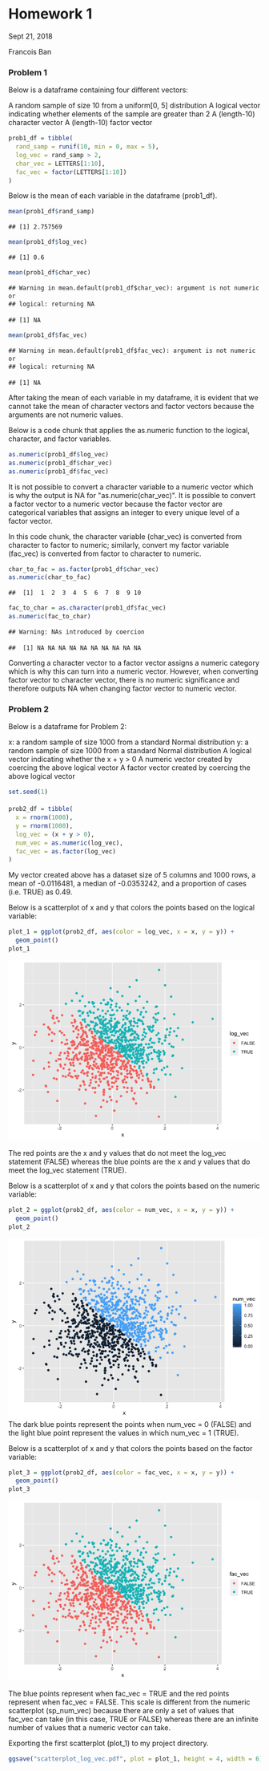 Homework 1
================

Sept 21, 2018

Francois Ban

### Problem 1

Below is a dataframe containing four different vectors:

A random sample of size 10 from a uniform\[0, 5\] distribution A logical vector indicating whether elements of the sample are greater than 2 A (length-10) character vector A (length-10) factor vector

``` r
prob1_df = tibble(
  rand_samp = runif(10, min = 0, max = 5),
  log_vec = rand_samp > 2,
  char_vec = LETTERS[1:10],
  fac_vec = factor(LETTERS[1:10])
)
```

Below is the mean of each variable in the dataframe (prob1\_df).

``` r
mean(prob1_df$rand_samp)
```

    ## [1] 2.757569

``` r
mean(prob1_df$log_vec)
```

    ## [1] 0.6

``` r
mean(prob1_df$char_vec)
```

    ## Warning in mean.default(prob1_df$char_vec): argument is not numeric or
    ## logical: returning NA

    ## [1] NA

``` r
mean(prob1_df$fac_vec)
```

    ## Warning in mean.default(prob1_df$fac_vec): argument is not numeric or
    ## logical: returning NA

    ## [1] NA

After taking the mean of each variable in my dataframe, it is evident that we cannot take the mean of character vectors and factor vectors because the arguments are not numeric values.

Below is a code chunk that applies the as.numeric function to the logical, character, and factor variables.

``` r
as.numeric(prob1_df$log_vec)
as.numeric(prob1_df$char_vec)
as.numeric(prob1_df$fac_vec)
```

It is not possible to convert a character variable to a numeric vector which is why the output is NA for "as.numeric(char\_vec)". It is possible to convert a factor vector to a numeric vector because the factor vector are categorical variables that assigns an integer to every unique level of a factor vector.

In this code chunk, the character variable (char\_vec) is converted from character to factor to numeric; similarly, convert my factor variable (fac\_vec) is converted from factor to character to numeric.

``` r
char_to_fac = as.factor(prob1_df$char_vec)
as.numeric(char_to_fac)
```

    ##  [1]  1  2  3  4  5  6  7  8  9 10

``` r
fac_to_char = as.character(prob1_df$fac_vec)
as.numeric(fac_to_char)
```

    ## Warning: NAs introduced by coercion

    ##  [1] NA NA NA NA NA NA NA NA NA NA

Converting a character vector to a factor vector assigns a numeric category which is why this can turn into a numeric vector. However, when converting factor vector to character vector, there is no numeric significance and therefore outputs NA when changing factor vector to numeric vector.

### Problem 2

Below is a dataframe for Problem 2:

x: a random sample of size 1000 from a standard Normal distribution y: a random sample of size 1000 from a standard Normal distribution A logical vector indicating whether the x + y &gt; 0 A numeric vector created by coercing the above logical vector A factor vector created by coercing the above logical vector

``` r
set.seed(1)

prob2_df = tibble(
  x = rnorm(1000),
  y = rnorm(1000),
  log_vec = (x + y > 0),
  num_vec = as.numeric(log_vec),
  fac_vec = as.factor(log_vec)
)
```

My vector created above has a dataset size of 5 columns and 1000 rows, a mean of -0.0116481, a median of -0.0353242, and a proportion of cases (i.e. TRUE) as 0.49.

Below is a scatterplot of x and y that colors the points based on the logical variable:

``` r
plot_1 = ggplot(prob2_df, aes(color = log_vec, x = x, y = y)) +
  geom_point()
plot_1
```

![](HW1_files/figure-markdown_github/sp_log_vec-1.png)

The red points are the x and y values that do not meet the log\_vec statement (FALSE) whereas the blue points are the x and y values that do meet the log\_vec statement (TRUE).

Below is a scatterplot of x and y that colors the points based on the numeric variable:

``` r
plot_2 = ggplot(prob2_df, aes(color = num_vec, x = x, y = y)) +
  geom_point()
plot_2
```

![](HW1_files/figure-markdown_github/sp_num_vec-1.png) The dark blue points represent the points when num\_vec = 0 (FALSE) and the light blue point represent the values in which num\_vec = 1 (TRUE).

Below is a scatterplot of x and y that colors the points based on the factor variable:

``` r
plot_3 = ggplot(prob2_df, aes(color = fac_vec, x = x, y = y)) +
  geom_point()
plot_3
```

![](HW1_files/figure-markdown_github/sp_fac_vec-1.png)

The blue points represent when fac\_vec = TRUE and the red points represent when fac\_vec = FALSE. This scale is different from the numeric scatterplot (sp\_num\_vec) because there are only a set of values that fac\_vec can take (in this case, TRUE or FALSE) whereas there are an infinite number of values that a numeric vector can take.

Exporting the first scatterplot (plot\_1) to my project directory.

``` r
ggsave("scatterplot_log_vec.pdf", plot = plot_1, height = 4, width = 6)
```
